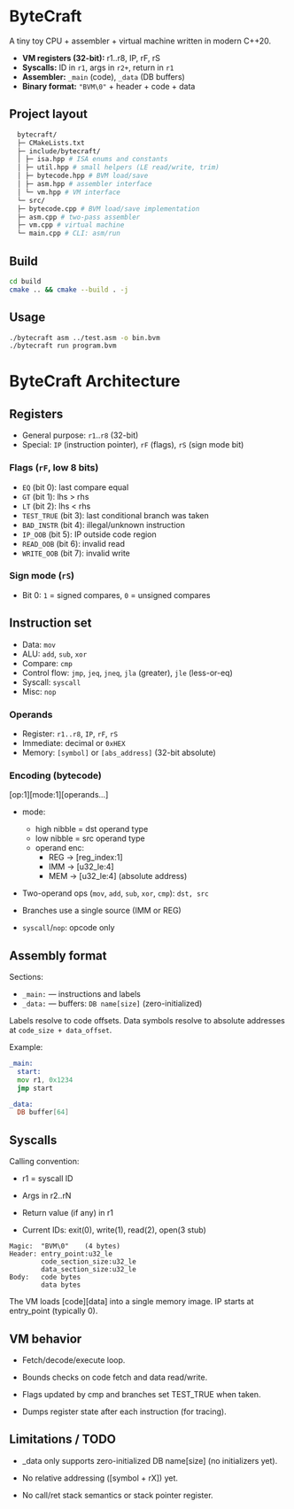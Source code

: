 
# ByteCraft

A tiny toy CPU + assembler + virtual machine written in modern C++20.

- **VM registers (32-bit):** r1..r8, IP, rF, rS
- **Syscalls:** ID in `r1`, args in `r2+`, return in `r1`
- **Assembler:** `_main` (code), `_data` (DB buffers)
- **Binary format:** `"BVM\0"` + header + code + data

## Project layout
```bash
  bytecraft/
  ├─ CMakeLists.txt
  ├─ include/bytecraft/
  │ ├─ isa.hpp # ISA enums and constants
  │ ├─ util.hpp # small helpers (LE read/write, trim)
  │ ├─ bytecode.hpp # BVM load/save
  │ ├─ asm.hpp # assembler interface
  │ └─ vm.hpp # VM interface
  └─ src/
  ├─ bytecode.cpp # BVM load/save implementation
  ├─ asm.cpp # two-pass assembler
  ├─ vm.cpp # virtual machine
  └─ main.cpp # CLI: asm/run
```

## Build

```bash
cd build
cmake .. && cmake --build . -j
```


## Usage

```bash
./bytecraft asm ../test.asm -o bin.bvm
./bytecraft run program.bvm
```

# ByteCraft Architecture

## Registers

- General purpose: `r1`..`r8` (32-bit)
- Special: `IP` (instruction pointer), `rF` (flags), `rS` (sign mode bit)

### Flags (`rF`, low 8 bits)

- `EQ` (bit 0): last compare equal
- `GT` (bit 1): lhs > rhs
- `LT` (bit 2): lhs < rhs
- `TEST_TRUE` (bit 3): last conditional branch was taken
- `BAD_INSTR` (bit 4): illegal/unknown instruction
- `IP_OOB` (bit 5): IP outside code region
- `READ_OOB` (bit 6): invalid read
- `WRITE_OOB` (bit 7): invalid write

### Sign mode (`rS`)

- Bit 0: `1` = signed compares, `0` = unsigned compares

## Instruction set

- Data: `mov`
- ALU: `add`, `sub`, `xor`
- Compare: `cmp`
- Control flow: `jmp`, `jeq`, `jneq`, `jla` (greater), `jle` (less-or-eq)
- Syscall: `syscall`
- Misc: `nop`

### Operands

- Register: `r1..r8`, `IP`, `rF`, `rS`
- Immediate: decimal or `0xHEX`
- Memory: `[symbol]` or `[abs_address]` (32-bit absolute)

### Encoding (bytecode)

[op:1][mode:1][operands...]

- mode:
  -  high nibble = dst operand type
  -  low nibble = src operand type
  -  operand enc:
      - REG -> [reg_index:1]
      - IMM -> [u32_le:4]
      - MEM -> [u32_le:4] (absolute address)

- Two-operand ops (`mov`, `add`, `sub`, `xor`, `cmp`): `dst, src`
- Branches use a single source (IMM or REG)
- `syscall`/`nop`: opcode only

## Assembly format

Sections:

- `_main:` — instructions and labels
- `_data:` — buffers: `DB name[size]` (zero-initialized)

Labels resolve to code offsets. Data symbols resolve to absolute addresses at `code_size + data_offset`.

Example:

```asm
_main:
  start:
  mov r1, 0x1234
  jmp start

_data:
  DB buffer[64]
```

## Syscalls

Calling convention:

- r1 = syscall ID

- Args in r2..rN

- Return value (if any) in r1

- Current IDs: exit(0), write(1), read(2), open(3 stub)

```
Magic:  "BVM\0"    (4 bytes)
Header: entry_point:u32_le
        code_section_size:u32_le
        data_section_size:u32_le
Body:   code bytes
        data bytes
```
The VM loads [code][data] into a single memory image. IP starts at entry_point (typically 0).

## VM behavior

- Fetch/decode/execute loop.

- Bounds checks on code fetch and data read/write.

- Flags updated by cmp and branches set TEST_TRUE when taken.

- Dumps register state after each instruction (for tracing).

## Limitations / TODO

- _data only supports zero-initialized DB name[size] (no initializers yet).

- No relative addressing ([symbol + rX]) yet.

- No call/ret stack semantics or stack pointer register.